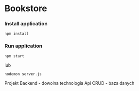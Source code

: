 # Bookstore

### Install application
`npm install`

### Run application
`npm start`

lub 

`nodemon server.js`

Projekt
Backend - dowolna technologia 
Api CRUD - baza danych 
